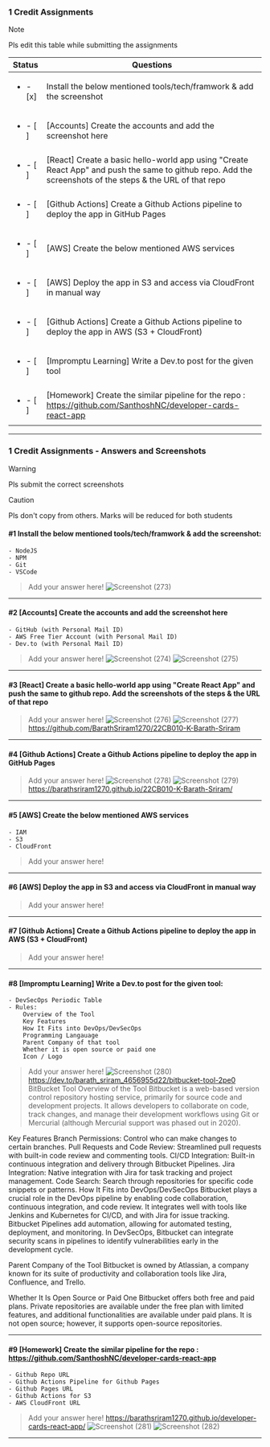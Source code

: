 ### 1 Credit Assignments

> [!NOTE]
> Pls edit this table while submitting the assignments

| Status         | Questions     | 
|----------------|---------------|
| <ul><li>- [x] </li></ul> | Install the below mentioned tools/tech/framwork & add the screenshot |
| <ul><li>- [ ] </li></ul> | [Accounts] Create the accounts and add the screenshot here |
| <ul><li>- [ ] </li></ul> | [React] Create a basic hello-world app using "Create React App" and push the same to github repo. Add the screenshots of the steps & the URL of that repo |
| <ul><li>- [ ] </li></ul> | [Github Actions] Create a Github Actions pipeline to deploy the app in GitHub Pages |
| <ul><li>- [ ] </li></ul> | [AWS] Create the below mentioned AWS services |
| <ul><li>- [ ] </li></ul> | [AWS] Deploy the app in S3 and access via CloudFront in manual way  |
| <ul><li>- [ ] </li></ul> | [Github Actions] Create a Github Actions pipeline to deploy the app in AWS (S3 + CloudFront)  |
| <ul><li>- [ ] </li></ul> | [Impromptu Learning] Write a Dev.to post for the given tool  |
| <ul><li>- [ ] </li></ul> | [Homework] Create the similar pipeline for the repo : https://github.com/SanthoshNC/developer-cards-react-app  |

***

### 1 Credit Assignments - Answers and Screenshots

> [!WARNING]
> Pls submit the correct screenshots

> [!CAUTION]
> Pls don't copy from others. Marks will be reduced for both students

#### #1 Install the below mentioned tools/tech/framwork & add the screenshot:
	- NodeJS 
	- NPM 
	- Git
	- VSCode
> Add your answer here!
![Screenshot (273)](https://github.com/user-attachments/assets/767e662a-47c5-4735-a318-fe24869a4256)

***

#### #2 [Accounts] Create the accounts and add the screenshot here
	- GitHub (with Personal Mail ID)
	- AWS Free Tier Account (with Personal Mail ID)
	- Dev.to (with Personal Mail ID)
> Add your answer here!
![Screenshot (274)](https://github.com/user-attachments/assets/ceba1c0f-c515-4ab1-b966-eb5bca53cb67)
![Screenshot (275)](https://github.com/user-attachments/assets/8d3f3179-b51b-4e4f-b34b-97497b31e9fa)

***

#### #3 [React] Create a basic hello-world app using "Create React App" and push the same to github repo. Add the screenshots of the steps & the URL of that repo
> Add your answer here!
![Screenshot (276)](https://github.com/user-attachments/assets/e24d68ab-66fa-451c-98a5-11a03efd2a1a)
![Screenshot (277)](https://github.com/user-attachments/assets/31e88336-84e0-4e49-a0f1-02a2bc3a53fa)
https://github.com/BarathSriram1270/22CB010-K-Barath-Sriram
***

#### #4 [Github Actions] Create a Github Actions pipeline to deploy the app in GitHub Pages
> Add your answer here!
![Screenshot (278)](https://github.com/user-attachments/assets/7ee1fdb2-f20a-494b-ba70-c5f01a79f8e4)
![Screenshot (279)](https://github.com/user-attachments/assets/b8cdf611-8a92-43d9-9d85-f09d752bcd18)
https://barathsriram1270.github.io/22CB010-K-Barath-Sriram/
***

#### #5 [AWS] Create the below mentioned AWS services
	- IAM
	- S3
	- CloudFront
> Add your answer here!

***

#### #6 [AWS] Deploy the app in S3 and access via CloudFront in manual way
> Add your answer here!

***

#### #7 [Github Actions] Create a Github Actions pipeline to deploy the app in AWS (S3 + CloudFront)
> Add your answer here!

***

#### #8 [Impromptu Learning] Write a Dev.to post for the given tool:
	- DevSecOps Periodic Table
	- Rules:
		Overview of the Tool
		Key Features
		How It Fits into DevOps/DevSecOps
		Programming Langauage
		Parent Company of that tool
		Whether it is open source or paid one
		Icon / Logo
> Add your answer here!
![Screenshot (280)](https://github.com/user-attachments/assets/02e211ca-9250-4da5-a554-855874dad3be)
https://dev.to/barath_sriram_4656955d22/bitbucket-tool-2pe0
BitBucket Tool
Overview of the Tool
Bitbucket is a web-based version control repository hosting service, primarily for source code and development projects. It allows developers to collaborate on code, track changes, and manage their development workflows using Git or Mercurial (although Mercurial support was phased out in 2020).

Key Features
Branch Permissions: Control who can make changes to certain branches.
Pull Requests and Code Review: Streamlined pull requests with built-in code review and commenting tools.
CI/CD Integration: Built-in continuous integration and delivery through Bitbucket Pipelines.
Jira Integration: Native integration with Jira for task tracking and project management.
Code Search: Search through repositories for specific code snippets or patterns.
How It Fits into DevOps/DevSecOps
Bitbucket plays a crucial role in the DevOps pipeline by enabling code collaboration, continuous integration, and code review. It integrates well with tools like Jenkins and Kubernetes for CI/CD, and with Jira for issue tracking. Bitbucket Pipelines add automation, allowing for automated testing, deployment, and monitoring. In DevSecOps, Bitbucket can integrate security scans in pipelines to identify vulnerabilities early in the development cycle.

Parent Company of the Tool
Bitbucket is owned by Atlassian, a company known for its suite of productivity and collaboration tools like Jira, Confluence, and Trello.

Whether It Is Open Source or Paid One
Bitbucket offers both free and paid plans. Private repositories are available under the free plan with limited features, and additional functionalities are available under paid plans. It is not open source; however, it supports open-source repositories.
***

#### #9 [Homework] Create the similar pipeline for the repo : https://github.com/SanthoshNC/developer-cards-react-app
	- Github Repo URL
	- Github Actions Pipeline for Github Pages
	- Github Pages URL
 	- Github Actions for S3
 	- AWS CloudFront URL
> Add your answer here!
https://barathsriram1270.github.io/developer-cards-react-app/
![Screenshot (281)](https://github.com/user-attachments/assets/b5687429-2b1b-4ee8-b296-0123f1a02b13)
![Screenshot (282)](https://github.com/user-attachments/assets/de1e8413-8d0d-49e9-be4b-03324b602b1c)

***
